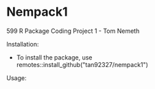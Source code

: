 # Nempack1
599 R Package Coding Project 1 - Tom Nemeth

Installation:
- To install the package, use remotes::install_github("tan92327/nempack1")

Usage:
